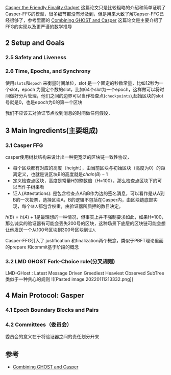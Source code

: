 

 [Casper the Friendly Finality Gadget](https://arxiv.org/pdf/1710.09437.pdf) 这篇论文只是比较粗略的介绍和简单证明了Casper-FFG的模型，很多细节都没有涉及到，但是用来大致了解Capser-FFG已经很够了，参考里面的 [Combining GHOST and Casper](https://arxiv.org/pdf/2003.03052.pdf) 这篇论文是主要介绍了FFG的实现以及更严谨的数学推导
 
 
 ## 2 Setup and Goals
 
 ### 2.5 Safety and Liveness
 
 ### 2.6  Time, Epochs, and Synchrony
 
 使用`slots`和`epoch` 来衡量时间单位，slot 是一个固定的秒数常量，比如12秒为一个slot，epoch 为固定个数的slot，比如64个slot为一个epoch，这样做可以将时间做好分片管理，他们之间的边界可以当作检查点(`checkpoints`),起始区块的slot号就是0，也是epoch为0的第一个区块
 
 我们不应该去对验证节点收到消息的时间做任何假设，
 
 ## 3  Main Ingredients(主要组成)

### 3.1 Casper FFG

casper使用树状结构来设计出一种更宽泛的区块链一致性协议，
- 每个区块都有对应的高度（height），由当前区块与初始区块（高度为0）的距离定义，也就是说区块B的高度就是$chain(B)-1$
- 定义检查点区块，高度是常量$H$的整数倍（H=100），那么检查点区块下的可以当作子树来看
- 证人(Attestations): 是包含检查点A和B作为边的签名消息，可以看作是从A到B的一次投票，选择区块A，B的逻辑不包括在Casper内，由区块链底部实现，每个`证人`都包含权重，由验证器所质押的数目决定。

$h(B)=h(A)+1$是最理想的一种情况，但事实上并不强制要求如此，如果H=100，那么诚实的验证器有可能会丢失200号的区块，这种场景下底层的区块链可能会想让他发送一个从100号区块到300号区块到`证人`

Casper-FFG引入了 justification 和finalization两个概念，类似于PBFT理论里面的prepare 和commit基于阶段的概念

### 3.2  LMD GHOST Fork-Choice rule(分叉规则)

LMD-GHost : Latest Message Driven Greediest Heaviest Observed SubTree
类似于一种贪心的规则
![[Pasted image 20220111213332.png]]

## 4 Main Protocol: Gasper
### 4.1  Epoch Boundary Blocks and Pairs

### 4.2  Committees（委员会）

委员会的意义在于将验证器之间的责任划分开来

## 参考
- [Combining GHOST and Casper](https://arxiv.org/pdf/2003.03052.pdf)
